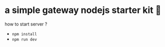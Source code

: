 # a simple gateway nodejs starter kit 🚦

how to start server ?

- ```npm install```
- ```npm run dev```
